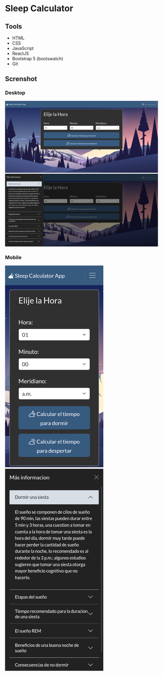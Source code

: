 # Sleep Calculator

## Tools
* HTML
* CSS
* JavaScript
* ReactJS
* Bootstrap 5 (bootswatch)
* Git

## Screnshot
### Desktop
![](./public/desk-bg1.png)
![](./public/desk-bg2.png)
### Mobile

![](./public/mb-bg1.png)
![](./public/mb-bg2.png)